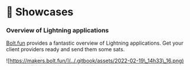 # 🚀 Showcases

### Overview of Lightning applications

[Bolt.fun](https://makers.bolt.fun) provides a fantastic overview of Lightning applications. Get your client providers ready and send them some sats.

![https://makers.bolt.fun/](../.gitbook/assets/2022-02-19\_14h33\_16.png)


